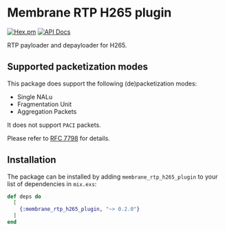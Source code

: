 # Membrane RTP H265 plugin

[![Hex.pm](https://img.shields.io/hexpm/v/membrane_rtp_h265_plugin.svg)](https://hex.pm/packages/membrane_rtp_h265_plugin)
[![API Docs](https://img.shields.io/badge/api-docs-yellow.svg?style=flat)](https://hexdocs.pm/membrane_rtp_h265_plugin/)

RTP payloader and depayloader for H265.

## Supported packetization modes

This package does support the following (de)packetization modes:
  * Single NALu
  * Fragmentation Unit
  * Aggregation Packets

It does not support `PACI` packets.

Please refer to [RFC 7798](https://tools.ietf.org/html/rfc7798) for details.


## Installation

The package can be installed by adding `membrane_rtp_h265_plugin` to your list of dependencies in `mix.exs`:

```elixir
def deps do
  [
    {:membrane_rtp_h265_plugin, "~> 0.2.0"}
  ]
end
```
